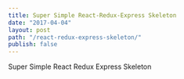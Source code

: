 ```yaml
---
title: Super Simple React-Redux-Express Skeleton
date: "2017-04-04"
layout: post
path: "/react-redux-express-skeleton/"
publish: false
---
```


Super Simple React Redux Express Skeleton
